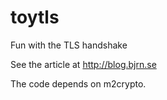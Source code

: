 toytls
======

Fun with the TLS handshake

See the article at http://blog.bjrn.se

The code depends on m2crypto.
